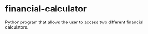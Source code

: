 # financial-calculator
Python program that allows the user to access two different financial calculators.
